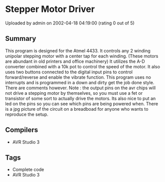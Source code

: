 # Stepper Motor Driver

Uploaded by admin on 2002-04-18 04:19:00 (rating 0 out of 5)

## Summary

This program is designed for the Atmel 4433. It controls any 2 winding unipolar stepping motor with a center tap for each winding. (These motors are abundant in old printers and office machinery) It utilizes the A-D converter combined with a 10k pot to control the speed of the motor. It also uses two buttons connected to the digital input pins to control forward/reverse and enable the vibrate function. This program uses no interrupts and is programmed in a down and dirty get the job done style. There are comments however. Note : the output pins on the avr chips will not drive a stepping motor by themselves, so you must use a fet or transistor of some sort to actually drive the motors. Its also nice to put an led on the pins so you can see which pins are being powered when. There is a jpg picture of the circuit on a breadboad for anyone who wants to reproduce the setup.

## Compilers

- AVR Studio 3

## Tags

- Complete code
- AVR Studio 3
